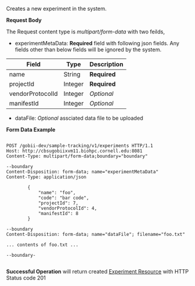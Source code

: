 
Creates a new experiment in the system.

**Request Body**

The Request content type is *multipart/form-data* with two feilds, 

* experimentMetaData: **Required** field with following json fields. Any fields other than below fields will be ignored by the system.

Field | Type | Description
------|------|------------
name | String | **Required** 
projectId | Integer | **Required**
vendorProtocolId | Integer | *Optional*
manifestId | Integer | *Optional*

* dataFile: *Optional* assciated data file to be uploaded

**Form Data Example**

```

POST /gobii-dev/sample-tracking/v1/experiments HTTP/1.1 
Host: http://cbsugobiixvm11.biohpc.cornell.edu:8081
Content-Type: multipart/form-data;boundary="boundary" 

--boundary 
Content-Disposition: form-data; name="experimentMetaData"
Content-Type: application/json

        {
            "name": "foo",
            "code": "bar code",
            "projectId": 7,
            "vendorProtocolId": 4,
            "manifestId": 8
        }
 
--boundary 
Content-Disposition: form-data; name="dataFile"; filename="foo.txt" 

... contents of foo.txt ...

--boundary-


```

**Successful Operation** will return created [Experiment Resource](#experimentresourceexample) with HTTP Status code 201


